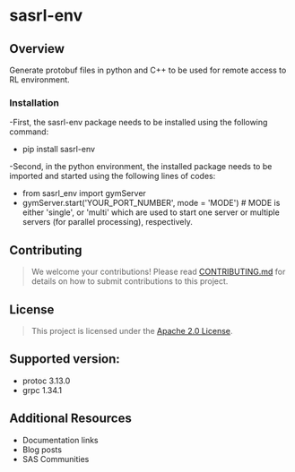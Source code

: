 # sasrl-env

## Overview
Generate protobuf files in python and C++ to be used for remote access to RL environment.

### Installation
-First, the sasrl-env package needs to be installed using the following command:
  - pip install sasrl-env

-Second, in the python environment, the installed package needs to be imported and started using the following lines of codes:
  - from sasrl_env import gymServer
  - gymServer.start('YOUR_PORT_NUMBER', mode = 'MODE') # MODE is either 'single', or 'multi' which are used to start one server or multiple servers (for parallel processing), respectively.

## Contributing
> We welcome your contributions! Please read [CONTRIBUTING.md](CONTRIBUTING.md) for details on how to submit contributions to this project.

## License
> This project is licensed under the [Apache 2.0 License](LICENSE).

## Supported version:
* protoc 3.13.0
* grpc 1.34.1

## Additional Resources
* Documentation links
* Blog posts
* SAS Communities

